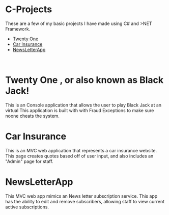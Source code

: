# C-Projects
 
These are a few of my basic projects I have made using C# and >NET Framework.  
<ul>
  <li><a href="https://github.com/MisterVal777/C-Projects/tree/main/TwentyOne" target="">Twenty One</a></li>
  <li><a href="https://github.com/MisterVal777/C-Projects/tree/main/CarInsurance" target="">Car Insurance</a></li>
  <li><a href="https://github.com/MisterVal777/C-Projects/tree/main/NewsLetterAppMVC" target="">NewsLetterApp</a></li>

</ul>
<br>
<h1>Twenty One , or also known as Black Jack!</h1>
This is an Console application that allows the user to play Black Jack at an virtual This application is built with with Fraud Exceptions to make sure noone cheats the system.
<br>
<h1>Car Insurance</h1>
This is an MVC web application that represents a car insurance website.  This page creates quotes based off of user input, and also includes an "Admin" page for staff.
<h1>NewsLetterApp</h1> 
This MVC web app mimics an News letter subscription service.  This app has the ability to edit and remove subscribers, allowing staff to view current active subscriptions.  
<br>

